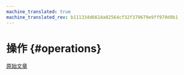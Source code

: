 ```yaml
---
machine_translated: true
machine_translated_rev: b111334d6614a02564cf32f379679e9ff970d9b1
---
```


# 操作 {#operations}

[原始文章](https://clickhouse.tech/docs/en/operations/) <!--hide-->
